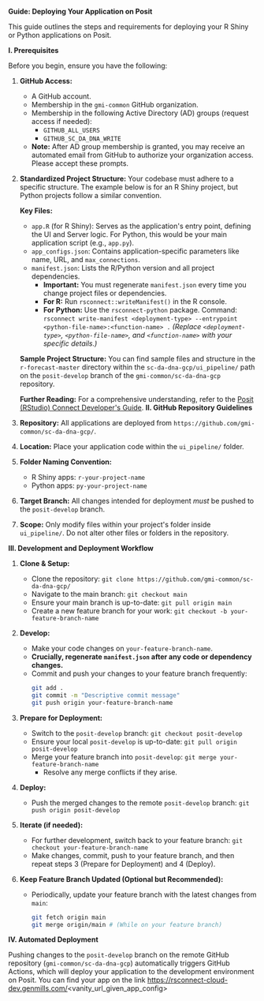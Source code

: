 **Guide: Deploying Your Application on Posit**

This guide outlines the steps and requirements for deploying your R Shiny or Python applications on Posit.

**I. Prerequisites**

Before you begin, ensure you have the following:

1.  **GitHub Access:**
    *   A GitHub account.
    *   Membership in the `gmi-common` GitHub organization.
    *   Membership in the following Active Directory (AD) groups (request access if needed):
        *   `GITHUB_ALL_USERS`
        *   `GITHUB_SC_DA_DNA_WRITE`
    *   **Note:** After AD group membership is granted, you may receive an automated email from GitHub to authorize your organization access. Please accept these prompts.

2.  **Standardized Project Structure:**
    Your codebase must adhere to a specific structure. The example below is for an R Shiny project, but Python projects follow a similar convention.

    **Key Files:**
    *   `app.R` (for R Shiny): Serves as the application's entry point, defining the UI and Server logic. For Python, this would be your main application script (e.g., `app.py`).
    *   `app_configs.json`: Contains application-specific parameters like name, URL, and `max_connections`.
    *   `manifest.json`: Lists the R/Python version and all project dependencies.
        *   **Important:** You must regenerate `manifest.json` every time you change project files or dependencies.
        *   **For R:** Run `rsconnect::writeManifest()` in the R console.
        *   **For Python:** Use the `rsconnect-python` package. Command:
            `rsconnect write-manifest <deployment-type> --entrypoint <python-file-name>:<function-name> .`
            *(Replace `<deployment-type>`, `<python-file-name>`, and `<function-name>` with your specific details.)*

    **Sample Project Structure:**
    You can find sample files and structure in the `r-forecast-master` directory within the `sc-da-dna-gcp/ui_pipeline/` path on the `posit-develop` branch of the `gmi-common/sc-da-dna-gcp` repository.

    **Further Reading:**
    For a comprehensive understanding, refer to the [Posit (RStudio) Connect Developer's Guide](https://gmi-pe.atlassian.net/wiki/spaces/CE/pages/267878528/Posit+RStudio+Connect+Developer+s+Guide).
**II. GitHub Repository Guidelines**

1.  **Repository:** All applications are deployed from `https://github.com/gmi-common/sc-da-dna-gcp/`.
2.  **Location:** Place your application code within the `ui_pipeline/` folder.
3.  **Folder Naming Convention:**
    *   R Shiny apps: `r-your-project-name`
    *   Python apps: `py-your-project-name`
4.  **Target Branch:** All changes intended for deployment *must* be pushed to the `posit-develop` branch.
5.  **Scope:** Only modify files within your project's folder inside `ui_pipeline/`. Do not alter other files or folders in the repository.

**III. Development and Deployment Workflow**

1.  **Clone & Setup:**
    *   Clone the repository: `git clone https://github.com/gmi-common/sc-da-dna-gcp/`
    *   Navigate to the main branch: `git checkout main`
    *   Ensure your main branch is up-to-date: `git pull origin main`
    *   Create a new feature branch for your work: `git checkout -b your-feature-branch-name`

2.  **Develop:**
    *   Make your code changes on `your-feature-branch-name`.
    *   **Crucially, regenerate `manifest.json` after any code or dependency changes.**
    *   Commit and push your changes to your feature branch frequently:
        ```bash
        git add .
        git commit -m "Descriptive commit message"
        git push origin your-feature-branch-name
        ```

3.  **Prepare for Deployment:**
    *   Switch to the `posit-develop` branch: `git checkout posit-develop`
    *   Ensure your local `posit-develop` is up-to-date: `git pull origin posit-develop`
    *   Merge your feature branch into `posit-develop`: `git merge your-feature-branch-name`
        *   Resolve any merge conflicts if they arise.

4.  **Deploy:**
    *   Push the merged changes to the remote `posit-develop` branch: `git push origin posit-develop`

5.  **Iterate (if needed):**
    *   For further development, switch back to your feature branch: `git checkout your-feature-branch-name`
    *   Make changes, commit, push to your feature branch, and then repeat steps 3 (Prepare for Deployment) and 4 (Deploy).

6.  **Keep Feature Branch Updated (Optional but Recommended):**
    *   Periodically, update your feature branch with the latest changes from `main`:
        ```bash
        git fetch origin main
        git merge origin/main # (While on your feature branch)
        ```

**IV. Automated Deployment**

Pushing changes to the `posit-develop` branch on the remote GitHub repository (`gmi-common/sc-da-dna-gcp`) automatically triggers GitHub Actions, which will deploy your application to the development environment on Posit. You can find your app on the link https://rsconnect-cloud-dev.genmills.com/<vanity_url_given_app_config>
